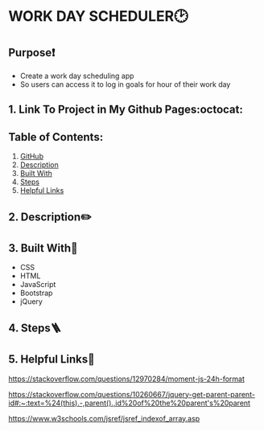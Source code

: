 # WORK DAY SCHEDULER🕑

## Purpose❗
 * Create a work day scheduling app 
 * So users can access it to log in goals for hour of their work day

 <a name="link-to-my-page"></a>
 ## 1. Link To Project in My Github Pages:octocat:

  ## Table of Contents:
1. [ GitHub ](#link-to-my-page)
2. [ Description ](#desc)
3. [ Built With ](#built-with)
4. [ Steps ](#steps)
5. [ Helpful Links ](#help)


<a name="desc"></a>
## 2. Description✏️
 

<a name="built-with"></a>
## 3. Built With🔨
 * CSS
 * HTML
 * JavaScript
 * Bootstrap
 * jQuery

<a name="steps"></a>
 ## 4. Steps:ladder:


<a name="help"></a>
  ## 5. Helpful Links:link:
  
  https://stackoverflow.com/questions/12970284/moment-js-24h-format

https://stackoverflow.com/questions/10260667/jquery-get-parent-parent-id#:~:text=%24(this).-,parent().,id%20of%20the%20parent's%20parent

https://www.w3schools.com/jsref/jsref_indexof_array.asp



